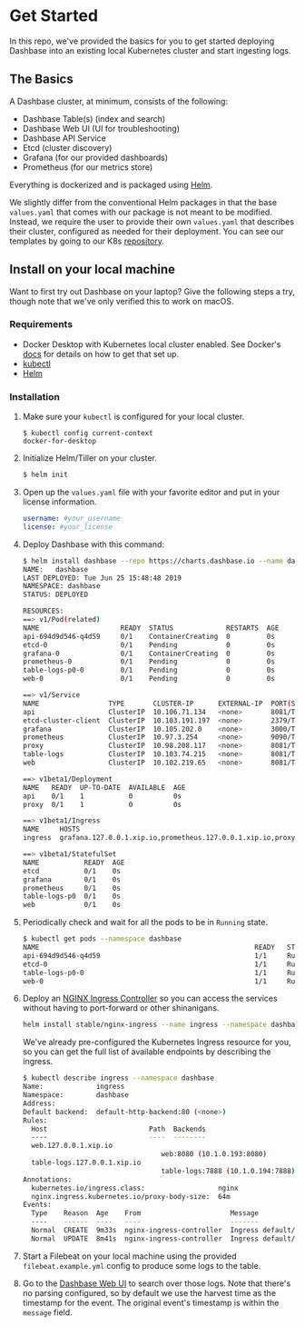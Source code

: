 # Get Started
In this repo, we've provided the basics for you to get started deploying Dashbase into an existing local Kubernetes cluster and start ingesting logs.

## The Basics
A Dashbase cluster, at minimum, consists of the following:
- Dashbase Table(s) (index and search)
- Dashbase Web UI (UI for troubleshooting)
- Dashbase API Service
- Etcd (cluster discovery)
- Grafana (for our provided dashboards)
- Prometheus (for our metrics store)

Everything is dockerized and is packaged using [Helm](https://github.com/helm/helm#helm-in-a-handbasket).

We slightly differ from the conventional Helm packages in that the base `values.yaml` that comes with our package is not meant to be modified. Instead, we require the user to provide their own `values.yaml` that describes their cluster, configured as needed for their deployment. You can see our templates by going to our K8s [repository](https://github.com/dashbase/dashbase-k8s/tree/master/dashbase).

## Install on your local machine
Want to first try out Dashbase on your laptop? Give the following steps a try, though note that we've only verified this to work on macOS.

### Requirements
- Docker Desktop with Kubernetes local cluster enabled. See Docker's [docs](https://docs.docker.com/docker-for-mac/#kubernetes) for details on how to get that set up.
- [kubectl](https://kubernetes.io/docs/tasks/tools/install-kubectl/)
- [Helm](https://helm.sh/docs/using_helm/)

### Installation
1. Make sure your `kubectl` is configured for your local cluster.
    ```
    $ kubectl config current-context
    docker-for-desktop
    ```
2. Initialize Helm/Tiller on your cluster.
    ```bash
    $ helm init
    ```
3. Open up the `values.yaml` file with your favorite editor and put in your license information.
    ```yaml
    username: #your_username
    license: #your_license
    ```
4. Deploy Dashbase with this command:
    ```bash
    $ helm install dashbase --repo https://charts.dashbase.io --name dashbase --namespace dashbase -f values.yaml
    NAME:   dashbase
    LAST DEPLOYED: Tue Jun 25 15:48:48 2019
    NAMESPACE: dashbase
    STATUS: DEPLOYED

    RESOURCES:
    ==> v1/Pod(related)
    NAME                    READY  STATUS             RESTARTS  AGE
    api-694d9d546-q4d59     0/1    ContainerCreating  0         0s
    etcd-0                  0/1    Pending            0         0s
    grafana-0               0/1    ContainerCreating  0         0s
    prometheus-0            0/1    Pending            0         0s
    table-logs-p0-0         0/1    Pending            0         0s
    web-0                   0/1    Pending            0         0s

    ==> v1/Service
    NAME                 TYPE       CLUSTER-IP      EXTERNAL-IP  PORT(S)            AGE
    api                  ClusterIP  10.106.71.134   <none>       8081/TCP,9876/TCP  0s
    etcd-cluster-client  ClusterIP  10.103.191.197  <none>       2379/TCP           0s
    grafana              ClusterIP  10.105.202.0    <none>       3000/TCP           0s
    prometheus           ClusterIP  10.97.3.254     <none>       9090/TCP           0s
    proxy                ClusterIP  10.98.208.117   <none>       8081/TCP,9200/TCP  0s
    table-logs           ClusterIP  10.103.74.215   <none>       8081/TCP,7888/TCP  0s
    web                  ClusterIP  10.102.219.65   <none>       8081/TCP,8080/TCP  0s

    ==> v1beta1/Deployment
    NAME   READY  UP-TO-DATE  AVAILABLE  AGE
    api    0/1    1           0          0s
    proxy  0/1    1           0          0s

    ==> v1beta1/Ingress
    NAME     HOSTS                                                                                    ADDRESS  PORTS  AGE
    ingress  grafana.127.0.0.1.xip.io,prometheus.127.0.0.1.xip.io,proxy.127.0.0.1.xip.io + 2 more...  80       0s

    ==> v1beta1/StatefulSet
    NAME           READY  AGE
    etcd           0/1    0s
    grafana        0/1    0s
    prometheus     0/1    0s
    table-logs-p0  0/1    0s
    web            0/1    0s
    ```
5. Periodically check and wait for all the pods to be in `Running` state.
    ```bash
    $ kubectl get pods --namespace dashbase
    NAME                                                     READY   STATUS              RESTARTS   AGE
    api-694d9d546-q4d59                                      1/1     Running             0          1m
    etcd-0                                                   1/1     Running             0          1m
    table-logs-p0-0                                          1/1     Running             0          1m
    web-0                                                    1/1     Running             0          1m
    ```

6. Deploy an [NGINX Ingress Controller](https://kubernetes.github.io/ingress-nginx/) so you can access the services without having to port-forward or other shinanigans.
    ```bash
    helm install stable/nginx-ingress --name ingress --namespace dashbase
    ```
    We've already pre-configured the Kubernetes Ingress resource for you, so you can get the full list of available endpoints by describing the ingress.
    ```bash
    $ kubectl describe ingress --namespace dashbase
    Name:             ingress
    Namespace:        dashbase
    Address:
    Default backend:  default-http-backend:80 (<none>)
    Rules:
      Host                         Path  Backends
      ----                         ----  --------
      web.127.0.0.1.xip.io
                                      web:8080 (10.1.0.193:8080)
      table-logs.127.0.0.1.xip.io
                                      table-logs:7888 (10.1.0.194:7888)
    Annotations:
      kubernetes.io/ingress.class:                  nginx
      nginx.ingress.kubernetes.io/proxy-body-size:  64m
    Events:
      Type    Reason  Age    From                      Message
      ----    ------  ----   ----                      -------
      Normal  CREATE  9m33s  nginx-ingress-controller  Ingress default/ingress
      Normal  UPDATE  8m41s  nginx-ingress-controller  Ingress default/ingress
    ```

7. Start a Filebeat on your local machine using the provided `filebeat.example.yml` config to produce some logs to the table. 

8. Go to the [Dashbase Web UI](http://web.127.0.0.1.xip.io) to search over those logs. Note that there's no parsing configured, so by default we use the harvest time as the timestamp for the event. The original event's timestamp is within the `message` field.
